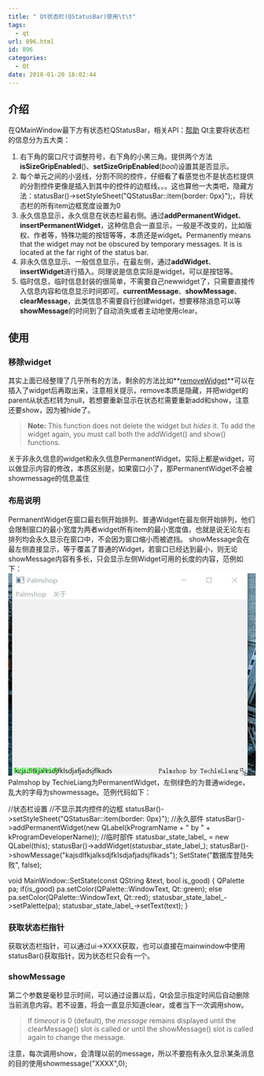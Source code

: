 ```yaml
---
title: " Qt状态栏(QStatusBar)使用\t\t"
tags:
  - qt
url: 896.html
id: 896
categories:
  - Qt
date: 2018-01-20 16:02:44
---
```


介绍
--

在QMainWindow最下方有状态栏QStatusBar，相关API：[帮助](http://doc.qt.io/qt-5/qstatusbar.html) Qt主要将状态栏的信息分为五大类：

1.  右下角的窗口尺寸调整符号，右下角的小黑三角。提供两个方法**isSizeGripEnabled**()、**setSizeGripEnabled**(_bool_)设置其是否显示。
2.  每个单元之间的小竖线，分割不同的控件，仔细看了看感觉也不是状态栏提供的分割控件更像是插入到其中的控件的边框线。。。这也算他一大类吧，隐藏方法：statusBar()->setStyleSheet("QStatusBar::item{border: 0px}");，将状态栏的所有item边框宽度设置为0
3.  永久信息显示，永久信息在状态栏最右侧。通过**addPermanentWidget**、**insertPermanentWidget**，这种信息会一直显示，一般是不改变的，比如版权、作者等，特殊功能的按钮等等，本质还是widget。Permanently means that the widget may not be obscured by temporary messages. It is is located at the far right of the status bar.
4.  非永久信息显示、一般信息显示，在最左侧，通过**addWidget**、**insertWidget**进行插入。同理说是信息实际是widget，可以是按钮等。
5.  临时信息，临时信息封装的很简单，不需要自己newwidget了，只需要直接传入信息内容和信息显示时间即可。**currentMessage**、**showMessage**、**clearMessage**，此类信息不需要自行创建widget，想要移除消息可以等**showMessage**的时间到了自动消失或者主动地使用clear。

使用
--

### 移除widget

其实上面已经整理了几乎所有的方法，剩余的方法比如**[removeWidget](http://doc.qt.io/qt-5/qstatusbar.html#removeWidget)**可以在插入了widget后再取出来，注意相关提示，remove本质是隐藏，并把widget的parent从状态栏转为null，若想要重新显示在状态栏需要重新add和show，注意还要show，因为被hide了。

> **Note:** This function does not delete the widget but _hides_ it. To add the widget again, you must call both the addWidget() and show() functions.

关于非永久信息的widget和永久信息PermanentWidget，实际上都是widget，可以做显示内容的修改，本质区别是，如果窗口小了，那PermanentWidget不会被showmessage的信息盖住

### 布局说明

PermanentWidget在窗口最右侧开始排列、普通Widget在最左侧开始排列，他们会限制窗口的最小宽度为两者widget所有item的最小宽度值，也就是说无论左右排列均会永久显示在窗口中，不会因为窗口缩小而被遮挡。 showMessage会在最左侧直接显示，等于覆盖了普通的Widget，若窗口已经达到最小，则无论showMessage内容有多长，只会显示左侧Widget可用的长度的内容，范例如下：   ![](https://github.com/TechieL/MyBlogPictureBackup/raw/master/%E5%9B%BE%E7%89%87/%E6%96%87%E7%AB%A0%E5%9B%BE%E7%89%87/Qt%E7%8A%B6%E6%80%81%E6%A0%8F(QStatusBar)%E4%BD%BF%E7%94%A8/gif.gif) Palmshop by TechieLiang为PermanentWidget，左侧绿色的为普通widege，乱大的字母为showmessage。范例代码如下：

//状态栏设置
//不显示其内控件的边框
statusBar()->setStyleSheet("QStatusBar::item{border: 0px}");
//永久部件
statusBar()->addPermanentWidget(new QLabel(kProgramName +
                                    " by " + kProgramDeveloperName));
//临时部件
statusbar\_state\_label_  = new QLabel(this);
statusBar()->addWidget(statusbar\_state\_label_);
statusBar()->showMessage("kajsdlfkjalksdjfklsdjafjadsjflkads");
SetState("数据库登陆失败", false);

void MainWindow::SetState(const QString &text, bool is_good) {
    QPalette pa;
    if(is_good)
        pa.setColor(QPalette::WindowText, Qt::green);
    else
        pa.setColor(QPalette::WindowText, Qt::red);
    statusbar\_state\_label_->setPalette(pa);
    statusbar\_state\_label_->setText(text);
}

### 获取状态栏指针

获取状态栏指针，可以通过ui->XXXX获取，也可以直接在mainwindow中使用statusBar()获取指针，因为状态栏只会有一个。

### showMessage

第二个参数是毫秒显示时间，可以通过设置以后，Qt会显示指定时间后自动删除当前消息内容。若不设置，将会一直显示知道clear，或者当下一次调用show。

> If _timeout_ is 0 (default), the _message_ remains displayed until the clearMessage() slot is called or until the showMessage() slot is called again to change the message.

注意，每次调用show，会清理以前的message，所以不要抱有永久显示某条消息的目的使用showmessage("XXXX",0);